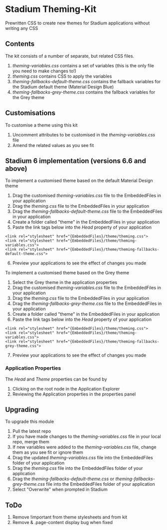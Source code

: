 # Stadium Theming-Kit
Prewritten CSS to create new themes for Stadium applications without writing any CSS

## Contents
The kit consists of a number of separate, but related CSS files. 
1. *theming-variables.css* contains a set of variables (this is the only file you need to make changes to!)
2. *theming.css* contains CSS to apply the variables
3. *theming-fallbacks-default-theme.css* contains the fallback variables for the Stadium default theme (Material Design Blue)
4. *theming-fallbacks-grey-theme.css* contains the fallback variables for the Grey theme

## Customisations
To customise a theme using this kit
1. Uncomment attributes to be customised in the *theming-variables.css* file
2. Amend the related values as you see fit

## Stadium 6 implementation (versions 6.6 and above)
To implement a customised theme based on the default Material Design theme
1. Drag the customised *theming-variables.css* file to the EmbeddedFiles in your application
2. Drag the *theming.css* file to the EmbeddedFiles in your application
3. Drag the *theming-fallbacks-default-theme.css* file to the EmbeddedFiles in your application
4. Create a folder called "theme" in the EmbeddedFiles in your application
5. Paste the link tags below into the *Head* property of your application
```
<link rel="stylesheet" href="{EmbeddedFiles}/theme/theming.css">
<link rel="stylesheet" href="{EmbeddedFiles}/theme/theming-variables.css">
<link rel="stylesheet" href="{EmbeddedFiles}/theme/theming-fallbacks-default-theme.css">
``` 
6. Preview your applications to see the effect of changes you made

To implement a customised theme based on the Grey theme
1. Select the Grey theme in the application properties
2. Drag the customised *theming-variables.css* file to the EmbeddedFiles in your application
3. Drag the *theming.css* file to the EmbeddedFiles in your application
4. Drag the *theming-fallbacks-grey-theme.css* file to the EmbeddedFiles in your application
5. Create a folder called "theme" in the EmbeddedFiles in your application
6. Paste the link tags below into the *Head* property of your application
```
<link rel="stylesheet" href="{EmbeddedFiles}/theme/theming.css">
<link rel="stylesheet" href="{EmbeddedFiles}/theme/theming-variables.css">
<link rel="stylesheet" href="{EmbeddedFiles}/theme/theming-fallbacks-grey-theme.css">
``` 
7. Preview your applications to see the effect of changes you made

### Application Properties
The *Head* and *Theme* properties can be found by 
1. Clicking on the root node in the Application Explorer
2. Reviewing the Application properties in the properties panel

## Upgrading
To upgrade this module

1. Pull the latest repo
2. If you have made changes to the *theming-variables.css* file in your local repo, merge them
3. If new variables were added to the *theming-variables.css* file, change them as you see fit or ignore them
4. Drag the updated *theming-variables.css* file into the EmbeddedFiles folder of your application
6. Drag the *theming.css* file into the EmbeddedFiles folder of your application
7. Drag the *theming-fallbacks-default-theme.css* or *theming-fallbacks-grey-theme.css* file into the EmbeddedFiles folder of your application
8. Select "Overwrite" when prompted in Stadium

## ToDo
1. Remove !important from theme stylesheets and from kit
2. Remove & .page-content display bug when fixed